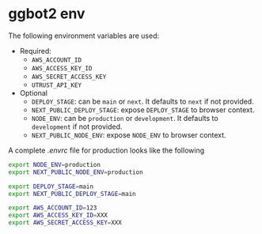 # ggbot2 env

The following environment variables are used:

- Required:
  - `AWS_ACCOUNT_ID`
  - `AWS_ACCESS_KEY_ID`
  - `AWS_SECRET_ACCESS_KEY`
  - `UTRUST_API_KEY`
- Optional
  - `DEPLOY_STAGE`: can be `main` or `next`. It defaults to `next` if not provided.
  - `NEXT_PUBLIC_DEPLOY_STAGE`: expose `DEPLOY_STAGE` to browser context.
  - `NODE_ENV`: can be `production` or `development`. It defaults to `development` if not provided.
  - `NEXT_PUBLIC_NODE_ENV`: expose `NODE_ENV` to browser context.

A complete *.envrc* file for production looks like the following

```sh
export NODE_ENV=production
export NEXT_PUBLIC_NODE_ENV=production

export DEPLOY_STAGE=main
export NEXT_PUBLIC_DEPLOY_STAGE=main

export AWS_ACCOUNT_ID=123
export AWS_ACCESS_KEY_ID=XXX
export AWS_SECRET_ACCESS_KEY=XXX
```

